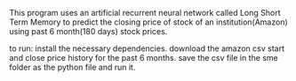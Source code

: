 
This program uses an artificial recurrent neural network called Long Short Term Memory to predict the closing price of stock of an institution(Amazon) using past 6 month(180 days) stock prices.

to run:
install the necessary dependencies.
download the amazon csv start and close price history for the past 6 months.
save the csv file in the sme folder as the python file and run it.
